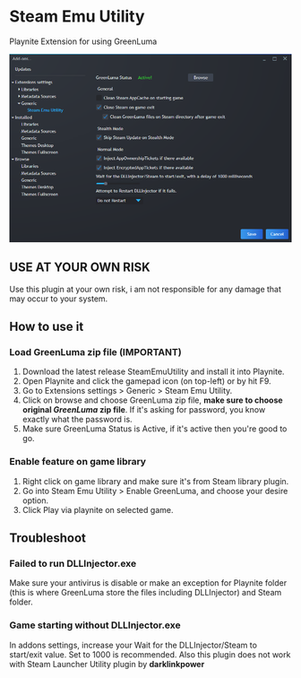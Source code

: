 # Steam Emu Utility
Playnite Extension for using GreenLuma

![Screenshot](Images/0.png)

## USE AT YOUR OWN RISK

Use this plugin at your own risk, i am not responsible for any damage that may occur to your system.

## How to use it

### Load GreenLuma zip file (IMPORTANT)
1. Download the latest release SteamEmuUtility and install it into Playnite.  
2. Open Playnite and click the gamepad icon (on top-left) or by hit F9.
3. Go to Extensions settings > Generic > Steam Emu Utility.
4. Click on browse and choose GreenLuma zip file, **make sure to choose original _GreenLuma_ zip file**. If it's asking for password, you know exactly what the password is.
5. Make sure GreenLuma Status is Active, if it's active then you're good to go.

### Enable feature on game library
1. Right click on game library and make sure it's from Steam library plugin.
2. Go into Steam Emu Utility > Enable GreenLuma, and choose your desire option.
3. Click Play via playnite on selected game.

## Troubleshoot

### Failed to run DLLInjector.exe
Make sure your antivirus is disable or make an exception for Playnite folder (this is where GreenLuma store the files including DLLInjector) and Steam folder.

### Game starting without DLLInjector.exe
In addons settings, increase your Wait for the DLLInjector/Steam to start/exit value. Set to 1000 is recommended.
Also this plugin does not work with Steam Launcher Utility plugin by **darklinkpower**
